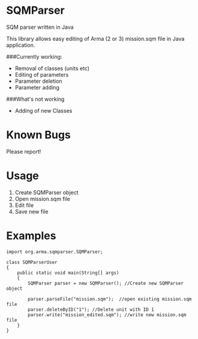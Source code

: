 SQMParser
=================

SQM parser written in Java

This library allows easy editing of Arma (2 or 3) mission.sqm file in Java application.

###Currently working:
* Removal of classes (units etc)
* Editing of parameters
* Parameter deletion
* Parameter adding
	
###What's not working
* Adding of new Classes



Known Bugs
==========
Please report!

Usage
=====
1. Create SQMParser object
2. Open mission.sqm file
3. Edit file
4. Save new file

Examples
=======
```
import org.arma.sqmparser.SQMParser;

class SQMParserUser 
{
	public static void main(String[] args)
	{
		SQMParser parser = new SQMParser(); //Create new SQMParser object
		
		parser.parseFile("mission.sqm");  //open existing mission.sqm file
		parser.deleteByID("1"); //Delete unit with ID 1
		parser.write("mission_edited.sqm"); //write new mission.sqm file
	}
}
```
